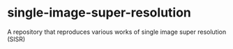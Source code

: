 # single-image-super-resolution
A repository that reproduces various works of single image super resolution (SISR)
